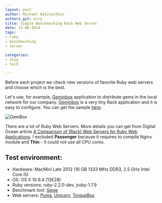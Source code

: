 ```yaml
---
layout: post
author: Michael Nikitochkin
authors_git: miry
title: Simple Benchmarking Rack Web Server
date: 12-08-2014
tags:
- ruby
- benchmarking
- server

categories:
- blog
- tech

---
```


Before each project we check new versions of favorite Ruby web servers and choose which is the best.

Let's use, for example, [Geminbox] application to distribute gems in the local network for our company. [Geminbox] is a very tiny Rack application and it is easy to configure. You can get the sample [here](https://github.com/miry/geminabox_web_server). 

![GemBox](http://ournewupdates.files.wordpress.com/2011/11/gem-box.png)

There are a lot of Ruby Web Servers. More details you can get from Digital Ocean article [A Comparison of (Rack) Web Servers for Ruby Web Applications]. I excluded **Passenger** because it requires to compile Nginx module and **Thin** - it could not use all CPU cores.

## Test environment:

- Hardware: MacMini Late 2012 (16 GB 1333 MHz DDR3, 2.5 GHz Intel Core i5)
- OS: OS X 10.9.4 (13E28)
- Ruby versions: ruby-2.2.0-dev, jruby-1.7.9
- Benchmark tool: [Siege]
- Web servers: [Puma], [Unicorn], [TorqueBox]

[Geminbox]:http://tomlea.co.uk/posts/gem-in-a-box/
[Puma]:http://puma.io
[Unicorn]:http://unicorn.bogomips.org
[A Comparison of (Rack) Web Servers for Ruby Web Applications]:https://www.digitalocean.com/community/tutorials/a-comparison-of-rack-web-servers-for-ruby-web-applications
[rbenv]:http://rbenv.org
[TorqueBox]:http://torquebox.org
[Install TorqueBox]:http://torquebox.org/builds/LATEST/getting-started/first-steps.html#d0e407
[Siege]:http://linux.die.net/man/1/siege


